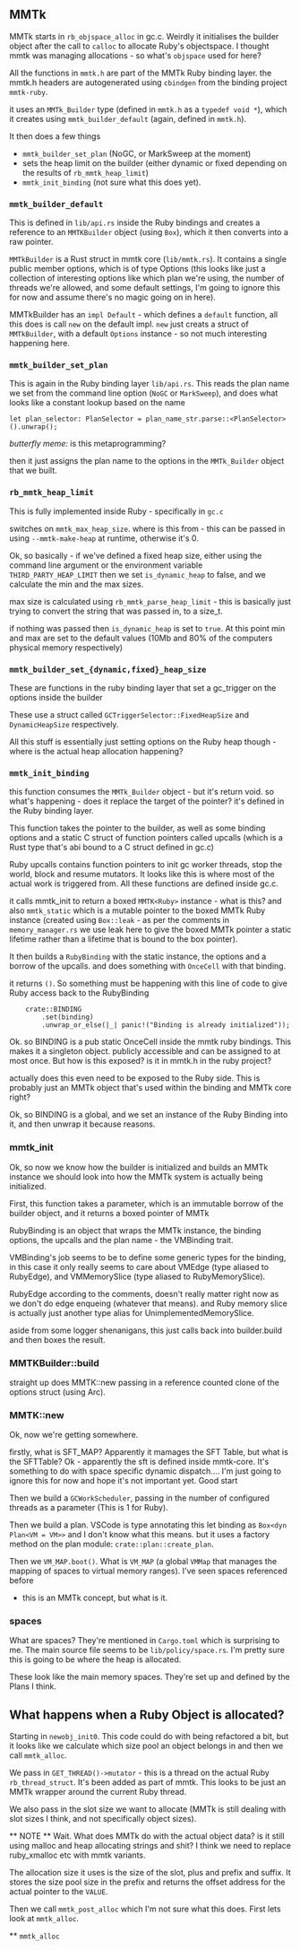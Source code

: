 ## MMTk

MMTk starts in `rb_objspace_alloc` in gc.c. Weirdly it initialises the builder
object after the call to `calloc` to allocate Ruby's objectspace. I thought mmtk
was managing allocations - so what's `objspace` used for here?

All the functions in `mmtk.h` are part of the MMTk Ruby binding layer. the
mmtk.h headers are autogenerated using `cbindgen` from the binding project
`mmtk-ruby`.

it uses an `MMTk_Builder` type (defined in `mmtk.h` as a `typedef void *`),
which it creates using `mmtk_builder_default` (again, defined in `mmtk.h`).

It then does a few things

- `mmtk_builder_set_plan` (NoGC, or MarkSweep at the moment)
- sets the heap limit on the builder (either dynamic or fixed depending on the
  results of `rb_mmtk_heap_limit`)
- `mmtk_init_binding` (not sure what this does yet).

### `mmtk_builder_default`

This is defined in `lib/api.rs` inside the Ruby bindings and creates a reference
to an `MMTKBuilder` object (using `Box`), which it then converts into a raw pointer.

`MMTkBuilder` is a Rust struct in mmtk core (`lib/mmtk.rs`). It contains a single
public member options, which is of type Options (this looks like just a
collection of interesting options like which plan we're using, the number of
threads we're allowed, and some default settings, I'm going to ignore this for
now and assume there's no magic going on in here).

MMTkBuilder has an `impl Default` - which defines a `default` function, all this
does is call `new` on the default impl. `new` just creats a struct of
`MMTkBuilder`, with a default `Options` instance - so not much interesting happening
here.

### `mmtk_builder_set_plan`

This is again in the Ruby binding layer `lib/api.rs`. This reads the plan name
we set from the command line option (`NoGC` or `MarkSweep`), and does what looks
like a constant lookup based on the name

```
let plan_selector: PlanSelector = plan_name_str.parse::<PlanSelector>().unwrap();
```

_butterfly meme:_ is this metaprogramming?

then it just assigns the plan name to the options in the `MMTk_Builder` object that we built.

### `rb_mmtk_heap_limit`

This is fully implemented inside Ruby - specifically in `gc.c`

switches on `mmtk_max_heap_size`. where is this from - this can be passed in
using `--mmtk-make-heap` at runtime, otherwise it's 0.

Ok, so basically - if we've defined a fixed heap size, either using the command
line argument or the environment variable `THIRD_PARTY_HEAP_LIMIT` then we set
`is_dynamic_heap` to false, and we calculate the min and the max sizes.

max size is calculated using `rb_mmtk_parse_heap_limit` - this is basically just
trying to convert the string that was passed in, to a size_t.

if nothing was passed then `is_dynamic_heap` is set to `true`. At this point min and
max are set to the default values (10Mb and 80% of the computers physical memory
respectively)

### `mmtk_builder_set_{dynamic,fixed}_heap_size`

These are functions in the ruby binding layer that set a gc_trigger on the
options inside the builder

These use a struct called `GCTriggerSelector::FixedHeapSize` and `DynamicHeapSize`
respectively.

All this stuff is essentially just setting options on the Ruby heap though -
where is the actual heap allocation happening?

### `mmtk_init_binding`

this function consumes the `MMTk_Builder` object - but it's return void. so what's
happening - does it replace the target of the pointer? it's defined in the Ruby
binding layer.

This function takes the pointer to the builder, as well as some binding options
and a static C struct of function pointers called upcalls (which is a Rust type
that's abi bound to a C struct defined in gc.c)

Ruby upcalls contains function pointers to init gc worker threads, stop the
world, block and resume mutators. It looks like this is where most of the actual
work is triggered from. All these functions are defined inside gc.c.

it calls mmtk_init to return a boxed `MMTK<Ruby>` instance - what is this? and
also `mmtk_static` which is a mutable pointer to the boxed MMTk Ruby instance
(created using `Box::leak` - as per the comments in `memory_manager.rs` we use
leak here to give the boxed MMTk pointer a static lifetime rather than a
lifetime that is bound to the box pointer).

It then builds a `RubyBinding` with the static instance, the options and a borrow
of the upcalls. and does something with `OnceCell` with that binding.

it returns `()`. So something must be happening with this line of code to give
Ruby access back to the RubyBinding

```
    crate::BINDING
        .set(binding)
        .unwrap_or_else(|_| panic!("Binding is already initialized"));
```

Ok. so BINDING is a pub static OnceCell inside the mmtk ruby bindings. This
makes it a singleton object. publicly accessible and can be assigned to at most
once. But how is this exposed? is it in mmtk.h in the ruby project?

actually does this even need to be exposed to the Ruby side. This is probably
just an MMTk object that's used within the binding and MMTk core right?

Ok, so BINDING is a global, and we set an instance of the Ruby Binding into it,
and then unwrap it because reasons.

### mmtk_init

Ok, so now we know how the builder is initialized and builds an MMTk instance we
should look into how the MMTk system is actually being initialized.

First, this function takes a parameter, which is an immutable borrow of the
builder object, and it returns a boxed pointer of MMTk<RubyBinding>

RubyBinding is an object that wraps the MMTk instance, the binding options, the
upcalls and the plan name - the VMBinding trait.

VMBinding's job seems to be to define some generic types for the binding, in
this case it only really seems to care about VMEdge (type aliased to RubyEdge),
and VMMemorySlice (type aliased to RubyMemorySlice).

RubyEdge according to the comments, doesn't really matter right now as we don't
do edge enqueing (whatever that means). and Ruby memory slice is actually just
another type alias for UnimplementedMemorySlice.

aside from some logger shenanigans, this just calls back into builder.build and
then boxes the result.

### MMTKBuilder::build

straight up does MMTK::new passing in a reference counted clone of the options
struct (using Arc).

### MMTK::new

Ok, now we're getting somewhere.

firstly, what is SFT_MAP? Apparently it mamages the SFT Table, but what is the
SFTTable? Ok - apparently the sft is defined inside mmtk-core. It's something to
do with space specific dynamic dispatch.... I'm just going to ignore this for
now and hope it's not important yet. Good start

Then we build a `GCWorkScheduler`, passing in the number of configured threads
as a parameter (This is 1 for Ruby).

Then we build a plan. VSCode is type annotating this let binding as `Box<dyn
Plan<VM = VM>>` and I don't know what this means. but it uses a factory method
on the plan module: `crate::plan::create_plan`.

Then we `VM_MAP.boot()`. What is `VM_MAP` (a global `VMMap` that manages the
mapping of spaces to virtual memory ranges). I've seen spaces referenced before
- this is an MMTk concept, but what is it.

### spaces

What are spaces? They're mentioned in `Cargo.toml` which is surprising to me.
The main source file seems to be `lib/policy/space.rs`. I'm pretty sure this is
going to be where the heap is allocated.

These look like the main memory spaces. They're set up and defined by the Plans
I think.


## What happens when a Ruby Object is allocated?

Starting in `newobj_init0`. This code could do with being refactored a bit, but
it looks like we calculate which size pool an object belongs in and then we call `mmtk_alloc`.

We pass in `GET_THREAD()->mutator` - this is a thread on the actual Ruby
`rb_thread_struct`. It's been added as part of mmtk. This looks to be just an
MMTk wrapper around the current Ruby thread.

We also pass in the slot size we want to allocate (MMTk is still dealing with
slot sizes I think, and not specifically object sizes).

** NOTE ** Wait. What does MMTk do with the actual object data? is it still
using malloc and heap allocating strings and shit? I think we need to replace
ruby_xmalloc etc with mmtk variants.

The allocation size it uses is the size of the slot, plus and prefix and suffix.
It stores the size pool size in the prefix and returns the offset address for
the actual pointer to the `VALUE`.

Then we call `mmtk_post_alloc` which I'm not sure what this does. First lets
look at `mmtk_alloc`.

** `mmtk_alloc`




